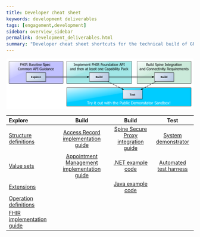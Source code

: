```yaml
---
title: Developer cheat sheet
keywords: development deliverables
tags: [engagement,development]
sidebar: overview_sidebar
permalink: development_deliverables.html
summary: "Developer cheat sheet shortcuts for the technical build of GP Connect API"
---
```


![Development flow](images/development/development_flow.png)

| Explore | Build | Build | Test |
| :------ | :---: | :---: | :--: |
| [Structure definitions](https://fhir.nhs.uk/StructureDefinition) | [Access Record implementation guide](accessrecord.html) | [Spine Secure Proxy integration guide](integration_spine_secure_proxy.html) | [System demonstrator](system_demonstrator.html) |
| [Value sets](https://fhir.nhs.uk/ValueSet) | [Appointment Management implementation guide](appointments.html) | [.NET example code](https://github.com/nhsconnect/gpconnect-dotnet-examples/)| [Automated test harness](https://github.com/nhsconnect/gpconnect-provider-testing/) |
| [Extensions](https://fhir.nhs.uk/Extensions) | |  [Java example code](https://github.com/nhsconnect/gpconnect-java-examples/) |
| [Operation definitions](https://fhir.nhs.uk/OperationDefinition) | | |
| [FHIR implementation guide](development_fhir_api_guidance.html) | | |
